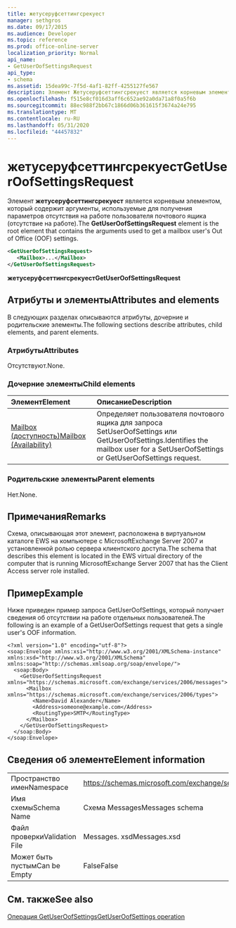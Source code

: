```yaml
---
title: жетусеруфсеттингсрекуест
manager: sethgros
ms.date: 09/17/2015
ms.audience: Developer
ms.topic: reference
ms.prod: office-online-server
localization_priority: Normal
api_name:
- GetUserOofSettingsRequest
api_type:
- schema
ms.assetid: 15dea99c-7f5d-4af1-82ff-4255127fe567
description: Элемент Жетусеруфсеттингсрекуест является корневым элементом, который содержит аргументы, используемые для получения параметров отсутствия на работе пользователя почтового ящика (отсутствие на работе).
ms.openlocfilehash: f515e8cf016d3aff6c652ae92a0da71a8f0a5f6b
ms.sourcegitcommit: 88ec988f2bb67c1866d06b361615f3674a24e795
ms.translationtype: MT
ms.contentlocale: ru-RU
ms.lasthandoff: 05/31/2020
ms.locfileid: "44457832"
---
```

# <a name="getuseroofsettingsrequest"></a><span data-ttu-id="70da7-103">жетусеруфсеттингсрекуест</span><span class="sxs-lookup"><span data-stu-id="70da7-103">GetUserOofSettingsRequest</span></span>

<span data-ttu-id="70da7-104">Элемент **жетусеруфсеттингсрекуест** является корневым элементом, который содержит аргументы, используемые для получения параметров отсутствия на работе пользователя почтового ящика (отсутствие на работе).</span><span class="sxs-lookup"><span data-stu-id="70da7-104">The **GetUserOofSettingsRequest** element is the root element that contains the arguments used to get a mailbox user's Out of Office (OOF) settings.</span></span> 
  
```xml
<GetUserOofSettingsRequest>
   <Mailbox>...</Mailbox>
</GetUserOofSettingsRequest>
```

 <span data-ttu-id="70da7-105">**жетусеруфсеттингсрекуест**</span><span class="sxs-lookup"><span data-stu-id="70da7-105">**GetUserOofSettingsRequest**</span></span>
## <a name="attributes-and-elements"></a><span data-ttu-id="70da7-106">Атрибуты и элементы</span><span class="sxs-lookup"><span data-stu-id="70da7-106">Attributes and elements</span></span>

<span data-ttu-id="70da7-107">В следующих разделах описываются атрибуты, дочерние и родительские элементы.</span><span class="sxs-lookup"><span data-stu-id="70da7-107">The following sections describe attributes, child elements, and parent elements.</span></span>
  
### <a name="attributes"></a><span data-ttu-id="70da7-108">Атрибуты</span><span class="sxs-lookup"><span data-stu-id="70da7-108">Attributes</span></span>

<span data-ttu-id="70da7-109">Отсутствуют.</span><span class="sxs-lookup"><span data-stu-id="70da7-109">None.</span></span>
  
### <a name="child-elements"></a><span data-ttu-id="70da7-110">Дочерние элементы</span><span class="sxs-lookup"><span data-stu-id="70da7-110">Child elements</span></span>

|<span data-ttu-id="70da7-111">**Элемент**</span><span class="sxs-lookup"><span data-stu-id="70da7-111">**Element**</span></span>|<span data-ttu-id="70da7-112">**Описание**</span><span class="sxs-lookup"><span data-stu-id="70da7-112">**Description**</span></span>|
|:-----|:-----|
|[<span data-ttu-id="70da7-113">Mailbox (доступность)</span><span class="sxs-lookup"><span data-stu-id="70da7-113">Mailbox (Availability)</span></span>](mailbox-availability.md) <br/> |<span data-ttu-id="70da7-114">Определяет пользователя почтового ящика для запроса SetUserOofSettings или GetUserOofSettings.</span><span class="sxs-lookup"><span data-stu-id="70da7-114">Identifies the mailbox user for a SetUserOofSettings or GetUserOofSettings request.</span></span>  <br/> |
   
### <a name="parent-elements"></a><span data-ttu-id="70da7-115">Родительские элементы</span><span class="sxs-lookup"><span data-stu-id="70da7-115">Parent elements</span></span>

<span data-ttu-id="70da7-116">Нет.</span><span class="sxs-lookup"><span data-stu-id="70da7-116">None.</span></span>
  
## <a name="remarks"></a><span data-ttu-id="70da7-117">Примечания</span><span class="sxs-lookup"><span data-stu-id="70da7-117">Remarks</span></span>

<span data-ttu-id="70da7-118">Схема, описывающая этот элемент, расположена в виртуальном каталоге EWS на компьютере с MicrosoftExchange Server 2007 и установленной ролью сервера клиентского доступа.</span><span class="sxs-lookup"><span data-stu-id="70da7-118">The schema that describes this element is located in the EWS virtual directory of the computer that is running MicrosoftExchange Server 2007 that has the Client Access server role installed.</span></span>
  
## <a name="example"></a><span data-ttu-id="70da7-119">Пример</span><span class="sxs-lookup"><span data-stu-id="70da7-119">Example</span></span>

<span data-ttu-id="70da7-120">Ниже приведен пример запроса GetUserOofSettings, который получает сведения об отсутствии на работе отдельных пользователей.</span><span class="sxs-lookup"><span data-stu-id="70da7-120">The following is an example of a GetUserOofSettings request that gets a single user's OOF information.</span></span>
  
```
<?xml version="1.0" encoding="utf-8"?>
<soap:Envelope xmlns:xsi="http://www.w3.org/2001/XMLSchema-instance" xmlns:xsd="http://www.w3.org/2001/XMLSchema" xmlns:soap="http://schemas.xmlsoap.org/soap/envelope/">
  <soap:Body>
    <GetUserOofSettingsRequest xmlns="https://schemas.microsoft.com/exchange/services/2006/messages">
      <Mailbox xmlns="https://schemas.microsoft.com/exchange/services/2006/types">
        <Name>David Alexander</Name>
        <Address>someone@example.com</Address>
        <RoutingType>SMTP</RoutingType>
      </Mailbox>
    </GetUserOofSettingsRequest>
  </soap:Body>
</soap:Envelope>
```

## <a name="element-information"></a><span data-ttu-id="70da7-121">Сведения об элементе</span><span class="sxs-lookup"><span data-stu-id="70da7-121">Element information</span></span>

|||
|:-----|:-----|
|<span data-ttu-id="70da7-122">Пространство имен</span><span class="sxs-lookup"><span data-stu-id="70da7-122">Namespace</span></span>  <br/> |https://schemas.microsoft.com/exchange/services/2006/messages  <br/> |
|<span data-ttu-id="70da7-123">Имя схемы</span><span class="sxs-lookup"><span data-stu-id="70da7-123">Schema Name</span></span>  <br/> |<span data-ttu-id="70da7-124">Схема Messages</span><span class="sxs-lookup"><span data-stu-id="70da7-124">Messages schema</span></span>  <br/> |
|<span data-ttu-id="70da7-125">Файл проверки</span><span class="sxs-lookup"><span data-stu-id="70da7-125">Validation File</span></span>  <br/> |<span data-ttu-id="70da7-126">Messages. xsd</span><span class="sxs-lookup"><span data-stu-id="70da7-126">Messages.xsd</span></span>  <br/> |
|<span data-ttu-id="70da7-127">Может быть пустым</span><span class="sxs-lookup"><span data-stu-id="70da7-127">Can be Empty</span></span>  <br/> |<span data-ttu-id="70da7-128">False</span><span class="sxs-lookup"><span data-stu-id="70da7-128">False</span></span>  <br/> |
   
## <a name="see-also"></a><span data-ttu-id="70da7-129">См. также</span><span class="sxs-lookup"><span data-stu-id="70da7-129">See also</span></span>



[<span data-ttu-id="70da7-130">Операция GetUserOofSettings</span><span class="sxs-lookup"><span data-stu-id="70da7-130">GetUserOofSettings operation</span></span>](getuseroofsettings-operation.md)

